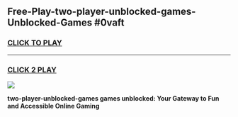 
## Free-Play-two-player-unblocked-games-Unblocked-Games #0vaft
<h3>
<a href="https://news.freeplayer.one?title=two-player-unblocked-games&ref=8M">CLICK TO PLAY</a></h3>
<hr>

<h3>
<a href="https://news.freeplayer.one?title=two-player-unblocked-games&ref=8M">CLICK 2 PLAY</a>
  
</h3>

<a href="https://news.freeplayer.one?title=two-player-unblocked-games&ref=8M"><img src="https://clearcache.store/games.png"></a>


**two-player-unblocked-games games unblocked: Your Gateway to Fun and Accessible Online Gaming**

